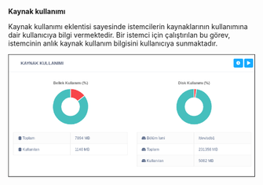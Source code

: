 **Kaynak kullanımı**

Kaynak kullanımı eklentisi sayesinde istemcilerin kaynaklarının kullanımına dair kullanıcıya bilgi 
vermektedir. Bir istemci için çalıştırılan bu görev, istemcinin anlık 
kaynak kullanım bilgisini kullanıcıya sunmaktadır.

![Kaynak Kullanımı](../images/sistem/kaynak_kullinimi.png)<link href=/lider2.0/assets/style.css rel=stylesheet></link>
